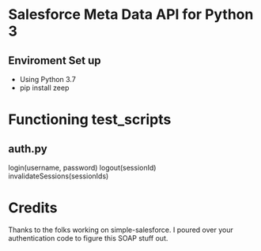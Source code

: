 # Salesforce Meta Data API for Python 3

## Enviroment Set up
* Using Python 3.7
* pip install zeep

# Functioning test_scripts 
## auth.py
login(username, password)
logout(sessionId)
invalidateSessions(sessionIds)


# Credits
Thanks to the folks working on simple-salesforce. I poured over your authentication code to figure this SOAP stuff out. 